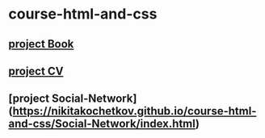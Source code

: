 # course-html-and-css

## [project Book]( https://nikitakochetkov.github.io/course-html-and-css/Book/index.html)

## [project CV](https://nikitakochetkov.github.io/course-html-and-css/CV/index.html)

 ## [project Social-Network] (https://nikitakochetkov.github.io/course-html-and-css/Social-Network/index.html) 



